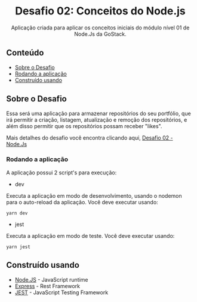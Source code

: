 <h1 align="center">Desafio 02: Conceitos do Node.js</h1>

<p align="center">Aplicação criada para aplicar os conceitos iniciais do módulo nível 01 de Node.Js da GoStack.
    <br>
</p>

## Conteúdo

- [Sobre o Desafio](#getting_started)
- [Rodando a aplicação](#running)
- [Construído usando](#built_using)

## Sobre o Desafio <a name = "getting_started"></a>

Essa será uma aplicação para armazenar repositórios do seu portfólio, que irá permitir a criação, listagem, atualização e remoção dos repositórios, e além disso permitir que os repositórios possam receber "likes".

Mais detalhes do desafio você encontra clicando aqui, [Desafio 02 - Node.Js](https://github.com/Rocketseat/bootcamp-gostack-desafios/tree/master/desafio-conceitos-nodejs)

### Rodando a aplicação <a name = "running"></a>

A aplicação possui 2 script's para execução:

- dev

Executa a aplicação em modo de desenvolvimento, usando o nodemon para o auto-reload da aplicação.
Você deve executar usando:

```
yarn dev
```

- jest

Executa a aplicação em modo de teste. Você deve executar usando:

```
yarn jest
```

## Construído usando <a name = "built_using"></a>

- [Node.JS](https://nodejs.org/) - JavaScript runtime
- [Express](https://expressjs.com/) - Rest Framework
- [JEST](https://jestjs.io//) - JavaScript Testing Framework
